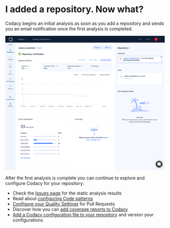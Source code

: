# I added a repository. Now what?

Codacy begins an initial analysis as soon as you add a repository and sends you an email notification once the first analysis is completed.

![screencapture-app-dev-codacy-org-manual-Codacy-codacy-scalameta-dashboard-2019-11-04-21\_56\_19.png](images/screencapture-app-dev-codacy-org-manual-Codacy-codacy-scalameta-dashboard-2019-11-04-21_56_19.png)

After the first analysis is complete you can continue to explore and configure Codacy for your repository:

* Check the [Issues page](https://support.codacy.com/hc/en-us/articles/360009180134) for the static analysis results
* Read about [configuring Code patterns](https://support.codacy.com/hc/en-us/articles/207994335)
* [Configure your Quality Settings](https://support.codacy.com/hc/en-us/articles/360009164573) for Pull Requests
* Discover how you can [add coverage reports to Codacy](https://support.codacy.com/hc/en-us/articles/207993835)
* [Add a Codacy configuration file to your repository](https://support.codacy.com/hc/en-us/articles/115002130625) and version your configurations
